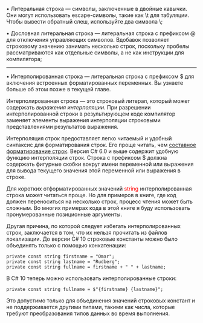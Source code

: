 • Литеральная строка — символы, заключенные в двойные кавычки. Они могут использовать escape-символы, такие как \t для табуляции. Чтобы вывести обратный слеш, используйте два символа \\;

• Дословная литеральная строка — литеральная строка с префиксом @ для отключения управляющих символов. Вдобавок позволяет строковому значению занимать несколько строк, поскольку пробелы рассматриваются как отдельные символы, а не как инструкции для компилятора;
__________
• Интерполированная строка — литеральная строка с префиксом $ для включения встроенных форматированных переменных. Вы узнаете больше об этом позже в текущей главе.

Интерполированная строка — это строковый литерал, который может содержать _выражения интерполяции_. При разрешении интерполированной строки в результирующем коде компилятор заменяет элементы выражения интерполяции строковыми представлениями результатов выражения.

Интерполяция строк предоставляет легко читаемый и удобный синтаксис для форматирования строк. Его проще читать, чем [составное форматирование строк](https://learn.microsoft.com/ru-ru/dotnet/standard/base-types/composite-formatting).
Версия C# 6.0 и выше содержит удобную функцию интерполяции строк. Строка с префиксом $ должна содержать фигурные скобки вокруг имени переменной или выражения для вывода текущего значения этой переменной или выражения в строке.

Для коротких отформатированных значений <font color="#ff0000">string</font> интерполированная строка может читаться проще. Но для примеров в книге, где код должен переноситься на несколько строк, процесс чтения может быть сложным. Во многих примерах кода в этой книге я буду использовать пронумерованные позиционные аргументы.

Другая причина, по которой следует избегать интерполированных строк, заключается в том, что их нельзя прочитать из файлов локализации.
До версии C# 10 строковые константы можно было объединять только с помощью конкатенации:

```
private const string firstname = "Omar";
private const string lastname = "Rudberg";
private const string fullname = firstname + " " + lastname;
```

В C# 10 теперь можно использовать интерполированные строки:

```
private const string fullname = $"{firstname} {lastname}";
```

Это допустимо только для объединения значений строковых констант и не поддерживается другими типами, такими как числа, которые требуют преобразования типов данных во время выполнения.
